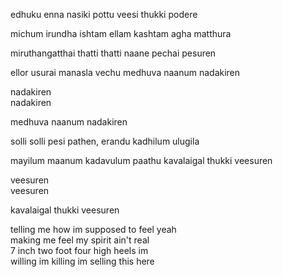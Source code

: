 edhuku enna nasiki pottu veesi thukki podere  
  
michum irundha ishtam ellam kashtam agha matthura  
  
miruthangatthai thatti thatti naane pechai pesuren  
  
ellor usurai manasla vechu medhuva naanum nadakiren  
  
nadakiren  
nadakiren  
  
medhuva naanum nadakiren  
  
solli solli pesi pathen, erandu kadhilum ulugila  
  
mayilum maanum kadavulum paathu kavalaigal thukki veesuren  
  
veesuren  
veesuren  
  
kavalaigal thukki veesuren  
  
telling me how im supposed to feel yeah  
making me feel my spirit ain't real  
7 inch two foot four high heels im  
willing im killing im selling this here